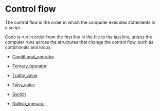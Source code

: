# Control flow

The control flow is the order in which the computer executes statements in a script.

Code is run in order from the first line in the file to the last line, unless the computer runs across the structures that change the control flow, such as conditionals and loops.

- [Conditional_operator](https://github.com/reachbheru/learn-js/blob/main/Basics/control_flow/conditional_operator)

- [Ternary_operator](https://github.com/reachbheru/learn-js/blob/main/Basics/control_flow/ternary_operator.md)

- [Truthy_value](https://github.com/reachbheru/learn-js/blob/main/Basics/control_flow/truthy_value.md)

- [Falsy_value](https://github.com/reachbheru/learn-js/blob/main/Basics/control_flow/falsy_value.md)

- [Switch](https://github.com/reachbheru/learn-js/blob/main/Basics/control_flow/switch.md)

- [Nullish_operator](https://github.com/reachbheru/learn-js/blob/main/Basics/control_flow/nullish_operator.md)
